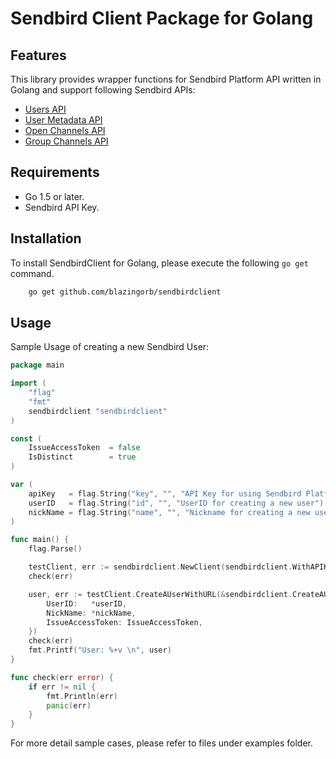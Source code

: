 Sendbird Client Package for Golang
==================================

## Features

This library provides wrapper functions for Sendbird Platform API written in Golang and support following Sendbird APIs:

- [Users API]
- [User Metadata API]
- [Open Channels API]
- [Group Channels API]



## Requirements
- Go 1.5 or later.
- Sendbird API Key.

## Installation

To install SendbirdClient for Golang, please execute the following `go get` command.

```bash
    go get github.com/blazingorb/sendbirdclient
``` 

## Usage

Sample Usage of creating a new Sendbird User:

```go
package main

import (
	"flag"
	"fmt"
	sendbirdclient "sendbirdclient"
)

const (
	IssueAccessToken  = false
	IsDistinct        = true
)

var (
	apiKey   = flag.String("key", "", "API Key for using Sendbird Platform API")
	userID   = flag.String("id", "", "UserID for creating a new user")
	nickName = flag.String("name", "", "Nickname for creating a new user")
)

func main() {
	flag.Parse()

	testClient, err := sendbirdclient.NewClient(sendbirdclient.WithAPIKey(*apiKey))
	check(err)

	user, err := testClient.CreateAUserWithURL(&sendbirdclient.CreateAUserWithURLRequest{
		UserID:   *userID,
		NickName: *nickName,
		IssueAccessToken: IssueAccessToken,
	})
	check(err)
	fmt.Printf("User: %+v \n", user)
}

func check(err error) {
	if err != nil {
		fmt.Println(err)
		panic(err)
	}
}
```

For more detail sample cases, please refer to files under examples folder.

[Users API]: https://docs.sendbird.com/platform#user
[User Metadata API]:　https://docs.sendbird.com/platform#user_metadata
[Open Channels API]: https://docs.sendbird.com/platform#open_channel
[Group Channels API]: https://docs.sendbird.com/platform#group_channel
